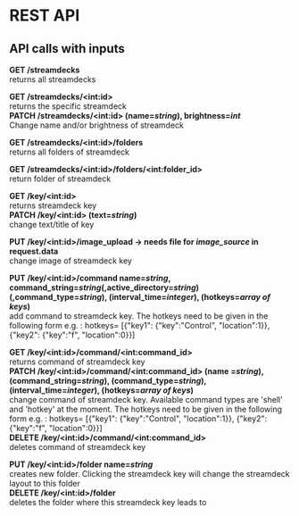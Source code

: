 # REST API 

## API calls with inputs

**GET /streamdecks**  
returns all streamdecks

**GET /streamdecks/\<int:id>**  
returns the specific streamdeck  
**PATCH /streamdecks/\<int:id> (name=_string_), brightness=_int_**   
Change name and/or brightness of streamdeck 

**GET /streamdecks/\<int:id>/folders**   
returns all folders of streamdeck

**GET /streamdecks/\<int:id>/folders/\<int:folder_id>**   
return folder of streamdeck

**GET /key/\<int:id>**   
returns streamdeck key  
**PATCH /key/\<int:id> (text=_string_)**   
change text/title of key

**PUT /key/\<int:id>/image_upload -> needs file for *image_source* in request.data**   
change image of streamdeck key

**PUT /key/\<int:id>/command name=_string_, command_string=_string_(,active_directory=_string_)(,command_type=_string_), (interval_time=_integer_), (hotkeys=_array of keys_)**  
 add command to streamdeck key. The hotkeys need to be given in the following form e.g. : hotkeys= [{"key1": {"key":"Control", "location":1}}, {"key2": {"key":"f", "location":0}}] 

**GET /key/\<int:id>/command/\<int:command_id>**  
 returns command of streamdeck key   
**PATCH /key/\<int:id>/command/\<int:command_id> (name =_string_), (command_string=_string_), (command_type=_string_), (interval_time=_integer_), (hotkeys=_array of keys_)**  
 change command of streamdeck key. Available command types are 'shell' and 'hotkey' at the moment. The hotkeys need to be given in the following form e.g. : hotkeys= [{"key1": {"key":"Control", "location":1}}, {"key2": {"key":"f", "location":0}}]  
**DELETE /key/\<int:id>/command/\<int:command_id>**  
 deletes command of streamdeck key

**PUT /key/\<int:id>/folder name=_string_**  
 creates new folder. Clicking the streamdeck key will change the streamdeck layout to this folder  
**DELETE /key/\<int:id>/folder**  
 deletes the folder where this streamdeck key leads to
